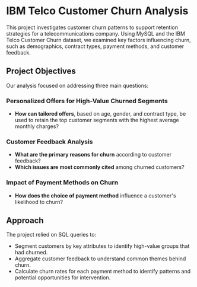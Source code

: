 # IBM Telco Customer Churn Analysis

This project investigates customer churn patterns to support retention strategies for a telecommunications company. Using MySQL and the IBM Telco Customer Churn dataset, we examined key factors influencing churn, such as demographics, contract types, payment methods, and customer feedback.

## Project Objectives

Our analysis focused on addressing three main questions:

### Personalized Offers for High-Value Churned Segments
- **How can tailored offers**, based on age, gender, and contract type, be used to retain the top customer segments with the highest average monthly charges?

### Customer Feedback Analysis
- **What are the primary reasons for churn** according to customer feedback? 
- **Which issues are most commonly cited** among churned customers?

### Impact of Payment Methods on Churn
- **How does the choice of payment method** influence a customer's likelihood to churn?

## Approach

The project relied on SQL queries to:

- Segment customers by key attributes to identify high-value groups that had churned.
- Aggregate customer feedback to understand common themes behind churn.
- Calculate churn rates for each payment method to identify patterns and potential opportunities for intervention.

